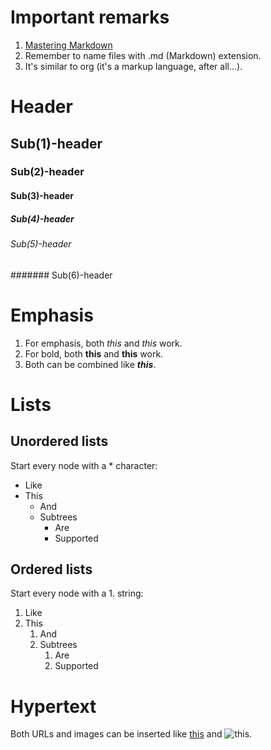 # Important remarks
1. [Mastering Markdown](https://guides.github.com/features/mastering-markdown/)
1. Remember to name files with .md (Markdown) extension.
1. It's similar to org (it's a markup language, after all...).

# Header
## Sub(1)-header
### Sub(2)-header
#### Sub(3)-header
##### Sub(4)-header
###### Sub(5)-header
####### Sub(6)-header
 
# Emphasis
1. For emphasis, both *this* and _this_ work.
1. For bold, both **this** and __this__ work.
1. Both can be combined like __*this*__.

# Lists
## Unordered lists
Start every node with a * character:
* Like
* This
  * And
  * Subtrees
    * Are
    * Supported

## Ordered lists
Start every node with a 1. string:
1. Like
1. This
   1. And
   1. Subtrees
      1. Are
      1. Supported
      
# Hypertext
Both URLs and images can be inserted like [this](https://ncatlab.org/nlab/show/Yoneda+lemma) and ![this](https://ncatlab.org/nlab/files/YonedaObituary.jpg).
